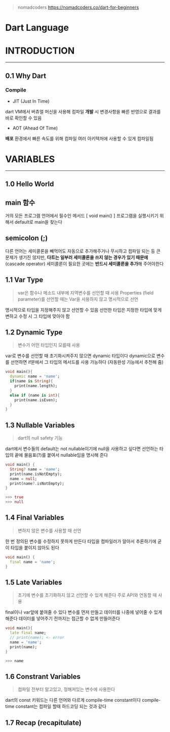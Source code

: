 > nomadcoders
> https://nomadcoders.co/dart-for-beginners

# Dart Language



# INTRODUCTION

---

## 0.1 Why Dart

### Compile

- JIT (Just In Time)

dart VM에서 버츄얼 머신을 사용해 컴파일
**개발** 시 변경사항을 빠른 반영으로 결과를 바로 확인할 수 있음

- AOT (Ahead Of Time)

**배포** 환경에서 빠른 속도를 위해 컴파일
여러 아키텍처에 사용할 수 있게 컴파일됨



# VARIABLES

---

## 1.0 Hello World

## main 함수

거의 모든 프로그램 언어에서 필수인 메서드 [ void main() ]
프로그램을 실행시키기 위해서 default로 main을 찾는다

## semicolon (;)

다른 언어는 세미콜론을 빼먹어도 자동으로 추가해주거나 무시하고 컴파일 되는 등 큰 문제가 생기진 않지만,
**다트는 일부러 세미콜론을 쓰지 않는 경우가 있기 때문에** (cascade operator) 세미콜론이 필요한 곳에는 **반드시 세미콜론을 추가**해 주어야한다



## 1.1 Var Type

> var은 함수나 메소드 내부에 지역변수를 선언할 때 사용
> Properties (field parameter)를 선언할 때는 Var을 사용하지 않고 명시적으로 선언

명시적으로 타입을 지정해주지 않고 선언할 수 있음
선언한 타입은 지정한 타입에 맞게 변하고 수정 시 그 타입에 맞아야 함



## 1.2 Dynamic Type

> 변수가 어떤 타입인지 모를때 사용

var로 변수를 선언할 때 초기화시켜주지 않으면 dynamic 타입이다
dynamic으로 변수를 선언하면 if문에서 그 타입의 메서드를 사용 가능하다 (자동완성 기능에서 추천해 줌)

```dart
void main(){
  dynamic name = 'name';
  if(name is String){
    print(name.length);
  }
  else if (name is int){
    print(name.isEven);
  }
}
```



## 1.3 Nullable Variables

> dart의 null safety 기능

dart에서 변수들의 default는 not nullable이기에 null을 사용하고 싶다면 선언하는 타입의 끝에 물음표(?)를 붙여서 nullable임을 명시해 준다

```dart
void main() {
  String? name = 'name';
  print(name.isNotEmpty);
  name = null;
  print(name?.isNotEmpty);
}

>>> true
>>> null
```



## 1.4 Final Variables

> 변하지 않은 변수를 사용할 때 선언

한 번 정의된 변수를 수정하지 못하게 만든다
타입을 컴파일러가 알아서 추론하기에 굳이 타입을 붙이지 않아도 된다

```dart
void main() {
  final name = 'name';
}
```



## 1.5 Late Variables

> 초기에 변수를 초기화하지 않고 선언할 수 있게 해준다
> 주로 API와 연동할 때 사용

final이나 var앞에 붙여줄 수 있다
변수를 먼저 만들고 데이터를 나중에 넣어줄 수 있게 해준다
데이터를 넣어주기 전까지는 접근할 수 없게 만들어준다

```dart
void main(){
  late final name;
  // print(name); <- error
  name = 'name';
  print(name);
}

>>> name
```



## 1.6 Constrant Variables

> 컴파일 전부터 알고있고, 정해져있는 변수에 사용한다

dart의 const 키워드는 다른 언어와 다르게 compile-time constant이다
compile-time constant는 컴파일 할때 하드코딩 되는 것과 같다



## 1.7 Recap (recapitulate)


